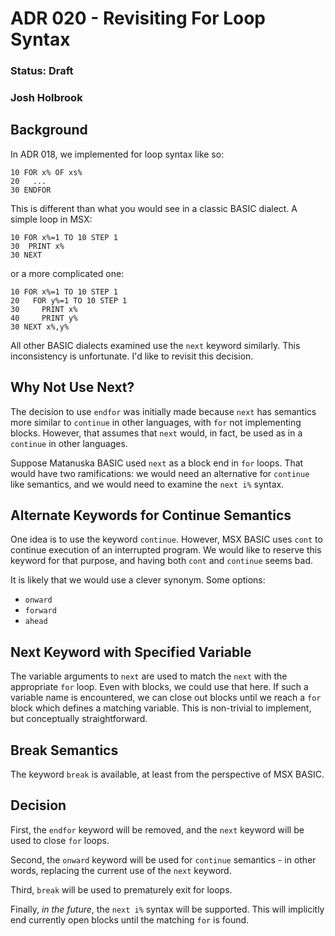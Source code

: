# ADR 020 - Revisiting For Loop Syntax

### Status: Draft

### Josh Holbrook

## Background

In ADR 018, we implemented for loop syntax like so:

```basic
10 FOR x% OF xs%
20   ...
30 ENDFOR
```

This is different than what you would see in a classic BASIC dialect. A simple loop in MSX:

```basic
10 FOR x%=1 TO 10 STEP 1
30  PRINT x%
30 NEXT
```

or a more complicated one:

```basic
10 FOR x%=1 TO 10 STEP 1
20   FOR y%=1 TO 10 STEP 1
30     PRINT x%
40     PRINT y%
30 NEXT x%,y%
```

All other BASIC dialects examined use the `next` keyword similarly. This inconsistency is unfortunate. I'd like to revisit this decision.

## Why Not Use Next?

The decision to use `endfor` was initially made because `next` has semantics more similar to `continue` in other languages, with `for` not implementing blocks. However, that assumes that `next` would, in fact, be used as in a `continue` in other languages.

Suppose Matanuska BASIC used `next` as a block end in `for` loops. That would have two ramifications: we would need an alternative for `continue` like semantics, and we would need to examine the `next i%` syntax.

## Alternate Keywords for Continue Semantics

One idea is to use the keyword `continue`. However, MSX BASIC uses `cont` to continue execution of an interrupted program. We would like to reserve this keyword for that purpose, and having both `cont` and `continue` seems bad.

It is likely that we would use a clever synonym. Some options:

- `onward`
- `forward`
- `ahead`

## Next Keyword with Specified Variable

The variable arguments to `next` are used to match the `next` with the appropriate `for` loop. Even with blocks, we could use that here. If such a variable name is encountered, we can close out blocks until we reach a `for` block which defines a matching variable. This is non-trivial to implement, but conceptually straightforward.

## Break Semantics

The keyword `break` is available, at least from the perspective of MSX BASIC.

## Decision

First, the `endfor` keyword will be removed, and the `next` keyword will be used to close `for` loops.

Second, the `onward` keyword will be used for `continue` semantics - in other words, replacing the current use of the `next` keyword.

Third, `break` will be used to prematurely exit for loops.

Finally, _in the future_, the `next i%` syntax will be supported. This will implicitly end currently open blocks until the matching `for` is found.
